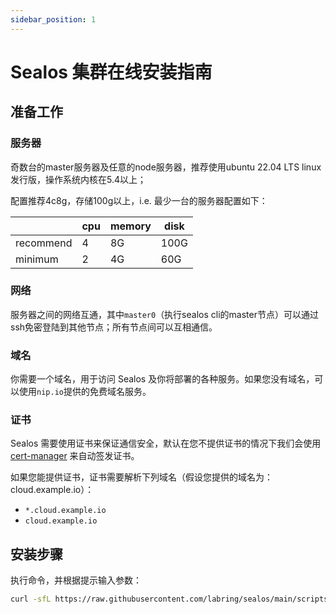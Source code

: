 ```yaml
---
sidebar_position: 1
---
```


# Sealos 集群在线安装指南

## 准备工作

### 服务器
奇数台的master服务器及任意的node服务器，推荐使用ubuntu 22.04 LTS linux发行版，操作系统内核在5.4以上；

配置推荐4c8g，存储100g以上，i.e. 最少一台的服务器配置如下：

|           | cpu | memory | disk |
|-----------|-----|--------|------|
| recommend | 4   | 8G     | 100G |
| minimum   | 2   | 4G     | 60G  |

### 网络
服务器之间的网络互通，其中`master0`（执行sealos cli的master节点）可以通过ssh免密登陆到其他节点；所有节点间可以互相通信。

### 域名
你需要一个域名，用于访问 Sealos 及你将部署的各种服务。如果您没有域名，可以使用`nip.io`提供的免费域名服务。

### 证书
Sealos 需要使用证书来保证通信安全，默认在您不提供证书的情况下我们会使用 [cert-manager](https://cert-manager.io/docs/) 来自动签发证书。

如果您能提供证书，证书需要解析下列域名（假设您提供的域名为：cloud.example.io）：
- `*.cloud.example.io`
- `cloud.example.io`

## 安装步骤

执行命令，并根据提示输入参数：

```bash 
curl -sfL https://raw.githubusercontent.com/labring/sealos/main/scripts/cloud/install.sh -o install.sh && bash install.sh 
```